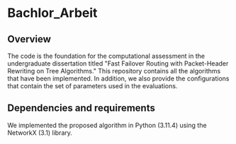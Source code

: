 # Bachlor_Arbeit
## Overview
The code is the foundation for the computational assessment in the undergraduate dissertation titled "Fast Failover Routing with Packet-Header Rewriting on Tree Algorithms." This repository contains all the algorithms that have been implemented. In addition, we also provide the configurations that contain the set of parameters used in the evaluations.

## Dependencies and requirements
We implemented the proposed algorithm in Python (3.11.4) using the NetworkX (3.1) library.
